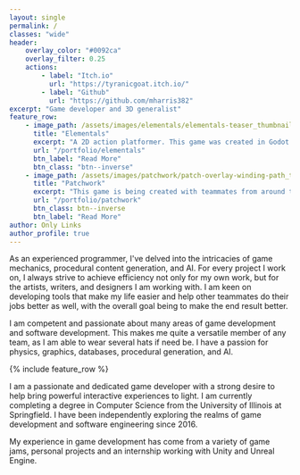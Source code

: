 ```yaml
--- 
layout: single
permalink: /
classes: "wide"
header:
    overlay_color: "#0092ca"
    overlay_filter: 0.25
    actions:
        - label: "Itch.io"
          url: "https://tyranicgoat.itch.io/"
        - label: "Github"
          url: "https://github.com/mharris382"
excerpt: "Game developer and 3D generalist"
feature_row:
    - image_path: /assets/images/elementals/elementals-teaser_thumbnail.png
      title: "Elementals"
      excerpt: "A 2D action platformer. This game was created in Godot for a game jam. Later it was reimplemented and extended in Unity."
      url: "/portfolio/elementals"
      btn_label: "Read More"
      btn_class: "btn--inverse"
    - image_path: /assets/images/patchwork/patch-overlay-winding-path_thumbnail.png
      title: "Patchwork"
      excerpt: "This game is being created with teammates from around the world. It is an Unreal game based off of a walking simulator and will be a submission for a game jam."
      url: "/portfolio/patchwork"
      btn_class: btn--inverse
      btn_label: "Read More"
author: Only Links
author_profile: true
---
```


As an experienced programmer, I've delved into the intricacies of game mechanics, procedural content generation, and AI. For every project I work on, I always strive to achieve efficiency not only for my own work, but for the artists, writers, and designers I am working with. I am keen on developing tools that make my life easier and help other teammates do their jobs better as well, with the overall goal being to make the end result better.

I am competent and passionate about many areas of game development and software development. This makes me quite a versatile member of any team, as I am able to wear several hats if need be. I have a passion for physics, graphics, databases, procedural generation, and AI.

{% include feature_row %}

I am a passionate and dedicated game developer with a strong desire to help bring powerful interactive experiences to light. I am currently completing a degree in Computer Science from the University of Illinois at Springfield. I have been independently exploring the realms of game development and software engineering since 2016. 

My experience in game development has come from a variety of game jams, personal projects and an internship working with Unity and Unreal Engine.
